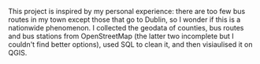This project is inspired by my personal experience: there are too few bus routes in my town except those that go to Dublin, so I wonder if this is a nationwide phenomenon. I collected the geodata of counties, bus routes and bus stations from OpenStreetMap (the latter two incomplete but I couldn't find better options), used SQL to clean it, and then visiaulised it on QGIS. 
